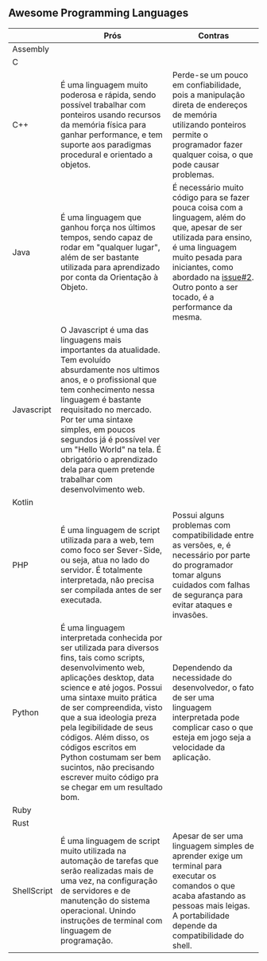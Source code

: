 
## Awesome Programming Languages

|            | Prós | Contras |
|------------|------|---------|
| Assembly      |      |         |
| C      |      |         |
| C++      |É uma linguagem muito poderosa e rápida, sendo possível trabalhar com ponteiros usando recursos da memória física para ganhar performance, e tem suporte aos paradigmas procedural e orientado a objetos. | Perde-se um pouco em confiabilidade, pois a manipulação direta de endereços de memória utilizando ponteiros permite o programador fazer qualquer coisa, o que pode causar problemas. |
| Java       |É uma linguagem que ganhou força nos últimos tempos, sendo capaz de rodar em "qualquer lugar", além de ser bastante utilizada para aprendizado por conta da Orientação à Objeto. | É necessário muito código para se fazer pouca coisa com a linguagem, além do que, apesar de ser utilizada para ensino, é uma linguagem muito pesada para iniciantes, como abordado na [issue#2](https://github.com/mathvbarone/awesome-programming-languages/issues/2). Outro ponto a ser tocado, é a performance da mesma. |
| Javascript |  O Javascript é uma das linguagens mais importantes da atualidade. Tem evoluído absurdamente nos ultimos anos, e o profissional que tem conhecimento nessa linguagem é bastante requisitado no mercado. Por ter uma sintaxe simples, em poucos segundos já é possível ver um "Hello World" na tela. É obrigatório o aprendizado dela para quem pretende trabalhar com desenvolvimento web.    |         |
| Kotlin      |      |         |
| PHP|É uma linguagem de script utilizada para a web, tem como foco ser Sever-Side, ou seja, atua no lado do servidor. É totalmente interpretada, não precisa ser compilada antes de ser executada.|Possui alguns problemas com compatibilidade entre as versões, e, é necessário por parte do programador tomar alguns cuidados com falhas de segurança para evitar ataques e invasões.|
| Python      | É uma linguagem interpretada conhecida por ser utilizada para diversos fins, tais como scripts, desenvolvimento web, aplicações desktop, data science e até jogos. Possui uma sintaxe muito prática de ser compreendida, visto que a sua ideologia preza pela legibilidade de seus códigos. Além disso, os códigos escritos em Python costumam ser bem sucintos, não precisando escrever muito código pra se chegar em um resultado bom.     | Dependendo da necessidade do desenvolvedor, o fato de ser uma linguagem interpretada pode complicar caso o que esteja em jogo seja a velocidade da aplicação.        |
| Ruby       |      |         |
| Rust      |      |         |
|ShellScript|É uma linguagem de script muito utilizada na automação de tarefas que serão realizadas mais de uma vez, na configuração de servidores e de manutenção do sistema operacional. Unindo instruções de terminal com linguagem de programação.|Apesar de ser uma linguagem simples de aprender exige um terminal para executar os comandos o que acaba afastando as pessoas mais leigas. A portabilidade depende da compatibilidade do shell.|
